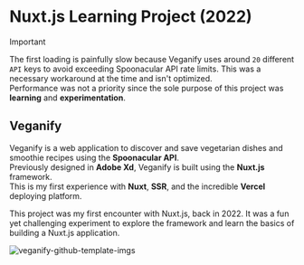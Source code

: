 # Nuxt.js Learning Project (2022)
> [!IMPORTANT]
> The first loading is painfully slow because Veganify uses around `20` different `API` keys to avoid exceeding Spoonacular API rate limits. This was a necessary workaround at the time and isn't optimized. <br>
> Performance was not a priority since the sole purpose of this project was **learning** and **experimentation**.
> 
## Veganify
Veganify is a web application to discover and save vegetarian dishes and smoothie recipes using the **Spoonacular API**. </br>
Previously designed in **Adobe Xd**, Veganify is built using the **Nuxt.js** framework. </br>
This is my first experience with **Nuxt**, **SSR**, and the incredible **Vercel** deploying platform.

This project was my first encounter with Nuxt.js, back in 2022. It was a fun yet challenging experiment to explore the framework and learn the basics of building a Nuxt.js application.

![veganify-github-template-imgs](https://user-images.githubusercontent.com/44645238/168633083-e569dee7-4335-4fd0-8e95-c36d14917636.png)
